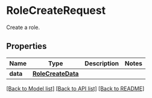 # RoleCreateRequest

Create a role.

## Properties

| Name     | Type                                    | Description | Notes |
| -------- | --------------------------------------- | ----------- | ----- |
| **data** | [**RoleCreateData**](RoleCreateData.md) |             |

[[Back to Model list]](README.md#documentation-for-models) [[Back to API list]](README.md#documentation-for-api-endpoints) [[Back to README]](README.md)

